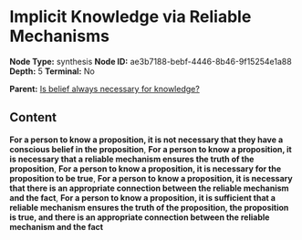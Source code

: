 # Implicit Knowledge via Reliable Mechanisms

**Node Type:** synthesis
**Node ID:** ae3b7188-bebf-4446-8b46-9f15254e1a88
**Depth:** 5
**Terminal:** No

**Parent:** [Is belief always necessary for knowledge?](is-belief-always-necessary-for-knowledge-antithesis-9c14062d-4347-4788-a97a-50bbbbf8b90f.md)

## Content

**For a person to know a proposition, it is not necessary that they have a conscious belief in the proposition**, **For a person to know a proposition, it is necessary that a reliable mechanism ensures the truth of the proposition**, **For a person to know a proposition, it is necessary for the proposition to be true**, **For a person to know a proposition, it is necessary that there is an appropriate connection between the reliable mechanism and the fact**, **For a person to know a proposition, it is sufficient that a reliable mechanism ensures the truth of the proposition, the proposition is true, and there is an appropriate connection between the reliable mechanism and the fact**
